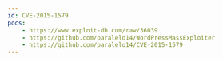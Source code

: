 ```yaml
---
id: CVE-2015-1579
pocs: 
    - https://www.exploit-db.com/raw/36039
    - https://github.com/paralelo14/WordPressMassExploiter
    - https://github.com/paralelo14/CVE-2015-1579
---
```

